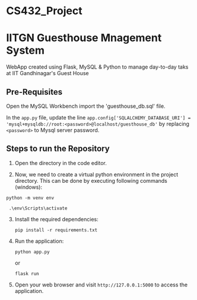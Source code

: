 # CS432_Project
# IITGN Guesthouse Mnagement System
 WebApp created using Flask, MySQL & Python to manage day-to-day taks at IIT Gandhinagar's Guest House

## Pre-Requisites

Open the MySQL Workbench import the 'guesthouse_db.sql' file.

In the `app.py` file, update the line `app.config['SQLALCHEMY_DATABASE_URI'] = 'mysql+mysqldb://root:<password>@localhost/guesthouse_db'` by replacing `<password>` to Mysql server password. 


## Steps to run the Repository

1. Open the directory in the code editor.

2. Now, we need to create a virtual python environment in the project directory. This can be done by executing following commands (windows):
```
python -m venv env
```
```
 .\env\Scripts\activate
```



3. Install the required dependencies:
    ```
    pip install -r requirements.txt
    ```


4. Run the application:
    ```
    python app.py
    ```
    or

    ```
    flask run
    ```

5. Open your web browser and visit `http://127.0.0.1:5000` to access the application.
